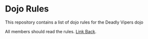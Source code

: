 Dojo Rules
==========

This repository contains a list of dojo rules for the Deadly Vipers dojo

All members should read the rules. [Link Back](https://github.com/deadlyvipers).
